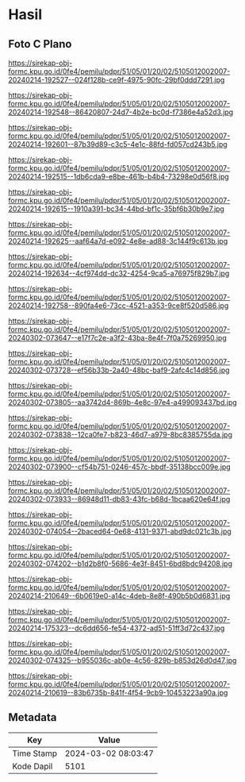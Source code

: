 # Hasil

## Foto C Plano

https://sirekap-obj-formc.kpu.go.id/0fe4/pemilu/pdpr/51/05/01/20/02/5105012002007-20240214-192527--024f128b-ce9f-4975-90fc-29bf0ddd7291.jpg

https://sirekap-obj-formc.kpu.go.id/0fe4/pemilu/pdpr/51/05/01/20/02/5105012002007-20240214-192548--86420807-24d7-4b2e-bc0d-f7386e4a52d3.jpg

https://sirekap-obj-formc.kpu.go.id/0fe4/pemilu/pdpr/51/05/01/20/02/5105012002007-20240214-192601--87b39d89-c3c5-4e1c-88fd-fd057cd243b5.jpg

https://sirekap-obj-formc.kpu.go.id/0fe4/pemilu/pdpr/51/05/01/20/02/5105012002007-20240214-192515--1db6cda9-e8be-461b-b4b4-73298e0d56f8.jpg

https://sirekap-obj-formc.kpu.go.id/0fe4/pemilu/pdpr/51/05/01/20/02/5105012002007-20240214-192615--1910a391-bc34-44bd-bf1c-35bf6b30b9e7.jpg

https://sirekap-obj-formc.kpu.go.id/0fe4/pemilu/pdpr/51/05/01/20/02/5105012002007-20240214-192625--aaf64a7d-e092-4e8e-ad88-3c144f9c613b.jpg

https://sirekap-obj-formc.kpu.go.id/0fe4/pemilu/pdpr/51/05/01/20/02/5105012002007-20240214-192634--4cf974dd-dc32-4254-9ca5-a76975f829b7.jpg

https://sirekap-obj-formc.kpu.go.id/0fe4/pemilu/pdpr/51/05/01/20/02/5105012002007-20240214-192758--890fa4e6-73cc-4521-a353-9ce8f520d586.jpg

https://sirekap-obj-formc.kpu.go.id/0fe4/pemilu/pdpr/51/05/01/20/02/5105012002007-20240302-073647--e17f7c2e-a3f2-43ba-8e4f-7f0a75269950.jpg

https://sirekap-obj-formc.kpu.go.id/0fe4/pemilu/pdpr/51/05/01/20/02/5105012002007-20240302-073728--ef56b33b-2a40-48bc-baf9-2afc4c14d856.jpg

https://sirekap-obj-formc.kpu.go.id/0fe4/pemilu/pdpr/51/05/01/20/02/5105012002007-20240302-073805--aa3742d4-869b-4e8c-97e4-a499093437bd.jpg

https://sirekap-obj-formc.kpu.go.id/0fe4/pemilu/pdpr/51/05/01/20/02/5105012002007-20240302-073838--12ca0fe7-b823-46d7-a979-8bc8385755da.jpg

https://sirekap-obj-formc.kpu.go.id/0fe4/pemilu/pdpr/51/05/01/20/02/5105012002007-20240302-073900--cf54b751-0246-457c-bbdf-35138bcc009e.jpg

https://sirekap-obj-formc.kpu.go.id/0fe4/pemilu/pdpr/51/05/01/20/02/5105012002007-20240302-073933--86948d11-db83-43fc-b68d-1bcaa620e64f.jpg

https://sirekap-obj-formc.kpu.go.id/0fe4/pemilu/pdpr/51/05/01/20/02/5105012002007-20240302-074054--2baced64-0e68-4131-9371-abd9dc021c3b.jpg

https://sirekap-obj-formc.kpu.go.id/0fe4/pemilu/pdpr/51/05/01/20/02/5105012002007-20240302-074202--b1d2b8f0-5686-4e3f-8451-6bd8bdc94208.jpg

https://sirekap-obj-formc.kpu.go.id/0fe4/pemilu/pdpr/51/05/01/20/02/5105012002007-20240214-210649--6b0619e0-a14c-4deb-8e8f-490b5b0d6831.jpg

https://sirekap-obj-formc.kpu.go.id/0fe4/pemilu/pdpr/51/05/01/20/02/5105012002007-20240214-175323--dc6dd656-fe54-4372-ad51-51ff3d72c437.jpg

https://sirekap-obj-formc.kpu.go.id/0fe4/pemilu/pdpr/51/05/01/20/02/5105012002007-20240302-074325--b955036c-ab0e-4c56-829b-b853d26d0d47.jpg

https://sirekap-obj-formc.kpu.go.id/0fe4/pemilu/pdpr/51/05/01/20/02/5105012002007-20240214-210619--83b6735b-841f-4f54-9cb9-10453223a90a.jpg


## Metadata

| Key        | Value               |
| ---------- | ------------------- |
| Time Stamp | 2024-03-02 08:03:47 |
| Kode Dapil | 5101                |



